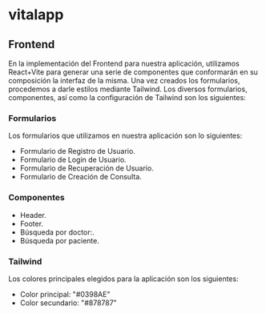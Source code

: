 # vitalapp

## Frontend

En la implementación del Frontend para nuestra aplicación, utilizamos React+Vite para generar una serie de componentes que conformarán en su composición la interfaz de la misma. Una vez creados los formularios, procedemos a darle estilos mediante Tailwind. Los diversos formularios, componentes, así como la configuración de Tailwind son los siguientes:

### Formularios

Los formularios que utilizamos en nuestra aplicación son lo siguientes:

- Formulario de Registro de Usuario.
- Formulario de Login de Usuario.
- Formulario de Recuperación de Usuario.
- Formulario de Creación de Consulta.

### Componentes

- Header.
- Footer.
- Búsqueda por doctor:.
- Búsqueda por paciente.

### Tailwind

Los colores principales elegidos para la aplicación son los siguientes:

- Color principal: "#0398AE"
- Color secundario: "#878787"